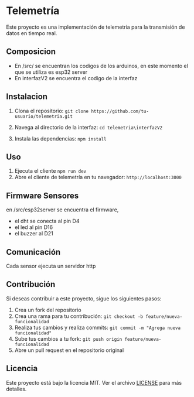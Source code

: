 # Telemetría

Este proyecto es una implementación de telemetría para la transmisión de datos en tiempo real.

## Composicion
- En /src/ se encuentran los codigos de los arduinos, en este momento el que se utiliza es esp32 server
- En interfazV2 se encuentra el codigo de la interfaz

## Instalacion

1. Clona el repositorio: `git clone https://github.com/tu-usuario/telemetria.git`

2. Navega al directorio de la interfaz: `cd telemetria\interfazV2`
3. Instala las dependencias: `npm install`

## Uso

1. Ejecuta el cliente `npm run dev`
2. Abre el cliente de telemetría en tu navegador: `http://localhost:3000`

## Firmware Sensores

en /src/esp32server se encuentra el firmware,
- el dht se conecta al pin D4
- el led al pin D16
- el buzzer al D21


## Comunicación

Cada sensor ejecuta un servidor http



## Contribución

Si deseas contribuir a este proyecto, sigue los siguientes pasos:

1. Crea un fork del repositorio
2. Crea una rama para tu contribución: `git checkout -b feature/nueva-funcionalidad`
3. Realiza tus cambios y realiza commits: `git commit -m "Agrega nueva funcionalidad"`
4. Sube tus cambios a tu fork: `git push origin feature/nueva-funcionalidad`
5. Abre un pull request en el repositorio original

## Licencia

Este proyecto está bajo la licencia MIT. Ver el archivo [LICENSE](LICENSE) para más detalles.
